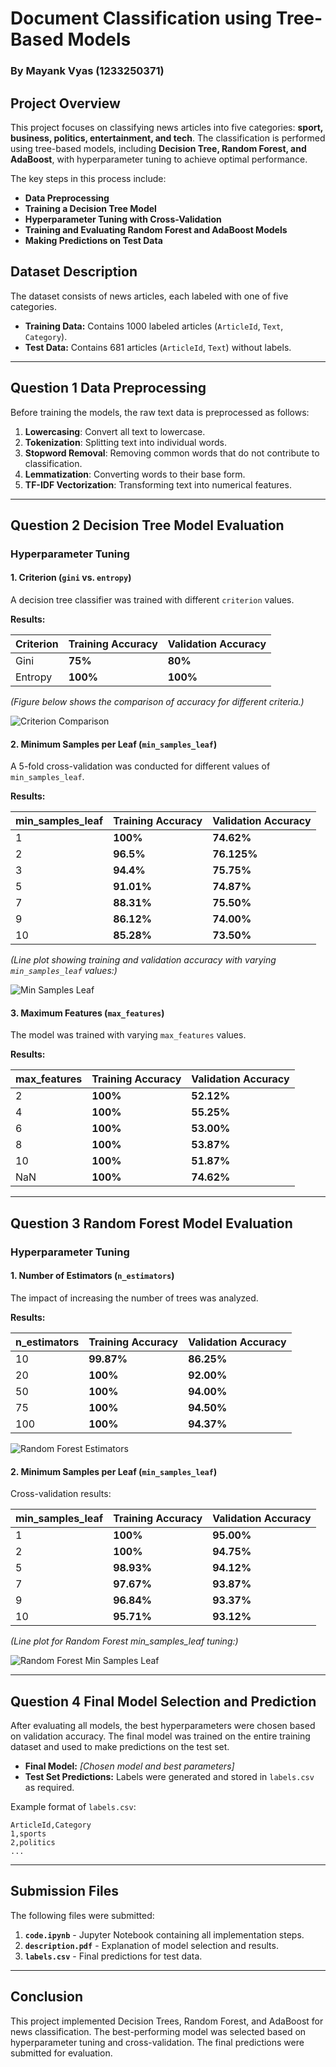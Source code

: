 # Document Classification using Tree-Based Models
### By Mayank Vyas (1233250371)
## Project Overview
This project focuses on classifying news articles into five categories: **sport, business, politics, entertainment, and tech**. The classification is performed using tree-based models, including **Decision Tree, Random Forest, and AdaBoost**, with hyperparameter tuning to achieve optimal performance.

The key steps in this process include:
- **Data Preprocessing**
- **Training a Decision Tree Model**
- **Hyperparameter Tuning with Cross-Validation**
- **Training and Evaluating Random Forest and AdaBoost Models**
- **Making Predictions on Test Data**

## Dataset Description
The dataset consists of news articles, each labeled with one of five categories.

- **Training Data:** Contains 1000 labeled articles (`ArticleId`, `Text`, `Category`).
- **Test Data:** Contains 681 articles (`ArticleId`, `Text`) without labels.

---

##  Question 1 Data Preprocessing
Before training the models, the raw text data is preprocessed as follows:

1. **Lowercasing**: Convert all text to lowercase.
2. **Tokenization**: Splitting text into individual words.
3. **Stopword Removal**: Removing common words that do not contribute to classification.
4. **Lemmatization**: Converting words to their base form.
5. **TF-IDF Vectorization**: Transforming text into numerical features.

---

##  Question 2  Decision Tree Model Evaluation
### **Hyperparameter Tuning**

#### 1. Criterion (`gini` vs. `entropy`)
A decision tree classifier was trained with different `criterion` values.

**Results:**

| Criterion | Training Accuracy | Validation Accuracy |
|-----------|------------------|---------------------|
| Gini      | **75%**          | **80%**            |
| Entropy   | **100%**          | **100%**            |

*(Figure below shows the comparison of accuracy for different criteria.)*

![Criterion Comparison](plots/criterion.png)

#### 2. Minimum Samples per Leaf (`min_samples_leaf`)
A 5-fold cross-validation was conducted for different values of `min_samples_leaf`.

**Results:**

| min_samples_leaf | Training Accuracy | Validation Accuracy |
|-----------------|------------------|---------------------|
| 1             | **100%**          | **74.62%**            |
| 2             | **96.5%**          | **76.125%**            |
| 3            | **94.4%**          | **75.75%**            |
| 5            | **91.01%**          | **74.87%**            |
| 7            | **88.31%**          | **75.50%**            |
| 9            | **86.12%**          | **74.00%**            |
| 10            | **85.28%**          | **73.50%**            |

*(Line plot showing training and validation accuracy with varying `min_samples_leaf` values:)*

![Min Samples Leaf](plots/DTC_CV_minSampleLeaf_results.png)

#### 3. Maximum Features (`max_features`)
The model was trained with varying `max_features` values.

**Results:**

| max_features | Training Accuracy | Validation Accuracy |
|--------------|-------------------|---------------------|
| 2            | **100%**        | **52.12%**          |
| 4            | **100%**        | **55.25%**          |
| 6            | **100%**        | **53.00%**          |
| 8            | **100%**        | **53.87%**          |
| 10           | **100%**        | **51.87%**          |
| NaN          | **100%**        | **74.62%**          |

---

## Question 3 Random Forest Model Evaluation
### **Hyperparameter Tuning**

#### 1. Number of Estimators (`n_estimators`)
The impact of increasing the number of trees was analyzed.

**Results:**

| n_estimators | Training Accuracy | Validation Accuracy |
|--------------|-------------------|---------------------|
| 10           | **99.87%**         | **86.25%**           |
| 20           | **100%**         | **92.00%**           |
| 50           | **100%**         | **94.00%**           |
| 75           | **100%**         | **94.50%**           |
| 100          | **100%**         | **94.37%**           |

![Random Forest Estimators](plots/Rf-CV_n_estimator.png)

#### 2. Minimum Samples per Leaf (`min_samples_leaf`)
Cross-validation results:

| min_samples_leaf | Training Accuracy | Validation Accuracy |
|------------------|-------------------|---------------------|
| 1                | **100%**          | **95.00%**          |
| 2                | **100%**        | **94.75%**          |
| 5                | **98.93%**        | **94.12%**          |
| 7                | **97.67%**        | **93.87%**          |
| 9                | **96.84%**        | **93.37%**          |
| 10               | **95.71%**        | **93.12%**          |

*(Line plot for Random Forest min_samples_leaf tuning:)*

![Random Forest Min Samples Leaf](plots/Rf-CV_min_sample_leaf_values.png)

---

<!-- ## AdaBoost Model Evaluation
### **Hyperparameter Tuning**

Boosting was used to improve classification performance. The number of estimators was varied.

| n_estimators | Training Accuracy | Validation Accuracy |
|-------------|------------------|---------------------|
| 10          | **XX%**          | **XX%**            |
| 50          | **XX%**          | **XX%**            |

![AdaBoost Estimators](figures)

--- -->

## Question 4 **Final Model Selection and Prediction**
After evaluating all models, the best hyperparameters were chosen based on validation accuracy. The final model was trained on the entire training dataset and used to make predictions on the test set.

- **Final Model:** *[Chosen model and best parameters]*
- **Test Set Predictions:** Labels were generated and stored in `labels.csv` as required.

Example format of `labels.csv`:
```
ArticleId,Category
1,sports
2,politics
...
```

---

## **Submission Files**
The following files were submitted:
1. **`code.ipynb`** - Jupyter Notebook containing all implementation steps.
2. **`description.pdf`** - Explanation of model selection and results.
3. **`labels.csv`** - Final predictions for test data.

---

## **Conclusion**
This project implemented Decision Trees, Random Forest, and AdaBoost for news classification. The best-performing model was selected based on hyperparameter tuning and cross-validation. The final predictions were submitted for evaluation.

